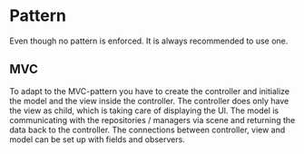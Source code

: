 # Pattern
Even though no pattern is enforced. It is always recommended to use one.

## MVC
To adapt to the MVC-pattern you have to create the controller and initialize the model and the view inside the controller.
The controller does only have the view as child, which is taking care of displaying the UI.
The model is communicating with the repositories / managers via scene and returning the data back to the controller.
The connections between controller, view and model can be set up with fields and observers.
